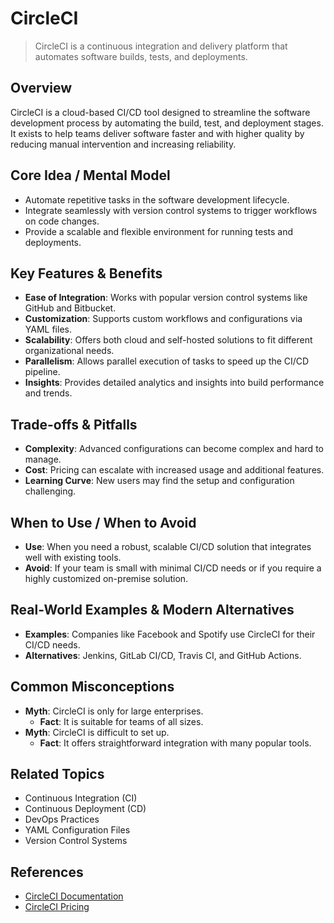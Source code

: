 # CircleCI

> CircleCI is a continuous integration and delivery platform that automates software builds, tests, and deployments.

## Overview
CircleCI is a cloud-based CI/CD tool designed to streamline the software development process by automating the build, test, and deployment stages. It exists to help teams deliver software faster and with higher quality by reducing manual intervention and increasing reliability.

## Core Idea / Mental Model
- Automate repetitive tasks in the software development lifecycle.
- Integrate seamlessly with version control systems to trigger workflows on code changes.
- Provide a scalable and flexible environment for running tests and deployments.

## Key Features & Benefits
- **Ease of Integration**: Works with popular version control systems like GitHub and Bitbucket.
- **Customization**: Supports custom workflows and configurations via YAML files.
- **Scalability**: Offers both cloud and self-hosted solutions to fit different organizational needs.
- **Parallelism**: Allows parallel execution of tasks to speed up the CI/CD pipeline.
- **Insights**: Provides detailed analytics and insights into build performance and trends.

## Trade-offs & Pitfalls
- **Complexity**: Advanced configurations can become complex and hard to manage.
- **Cost**: Pricing can escalate with increased usage and additional features.
- **Learning Curve**: New users may find the setup and configuration challenging.

## When to Use / When to Avoid
- **Use**: When you need a robust, scalable CI/CD solution that integrates well with existing tools.
- **Avoid**: If your team is small with minimal CI/CD needs or if you require a highly customized on-premise solution.

## Real-World Examples & Modern Alternatives
- **Examples**: Companies like Facebook and Spotify use CircleCI for their CI/CD needs.
- **Alternatives**: Jenkins, GitLab CI/CD, Travis CI, and GitHub Actions.

## Common Misconceptions
- **Myth**: CircleCI is only for large enterprises.
  - **Fact**: It is suitable for teams of all sizes.
- **Myth**: CircleCI is difficult to set up.
  - **Fact**: It offers straightforward integration with many popular tools.

## Related Topics
- Continuous Integration (CI)
- Continuous Deployment (CD)
- DevOps Practices
- YAML Configuration Files
- Version Control Systems

## References
- [CircleCI Documentation](https://circleci.com/docs/)
- [CircleCI Pricing](https://circleci.com/pricing/)